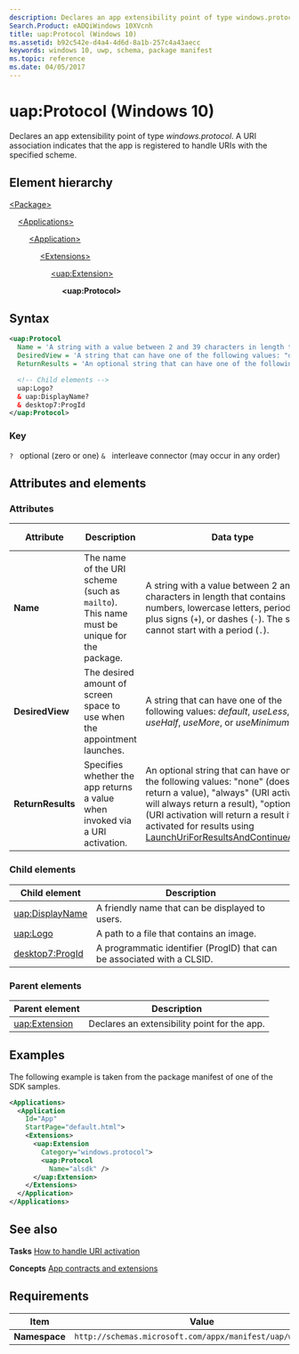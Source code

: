 ```yaml
---
description: Declares an app extensibility point of type windows.protocol (Windows 10).
Search.Product: eADQiWindows 10XVcnh
title: uap:Protocol (Windows 10)
ms.assetid: b92c542e-d4a4-4d6d-8a1b-257c4a43aecc
keywords: windows 10, uwp, schema, package manifest
ms.topic: reference
ms.date: 04/05/2017
---
```


# uap:Protocol (Windows 10)

Declares an app extensibility point of type *windows.protocol*. A URI association indicates that the app is registered to handle URIs with the specified scheme.

## Element hierarchy

[\<Package\>](element-package.md)

&nbsp;&nbsp;&nbsp;&nbsp;[\<Applications\>](element-applications.md)

&nbsp;&nbsp;&nbsp;&nbsp; &nbsp;&nbsp;&nbsp;&nbsp;[\<Application\>](element-application.md)

&nbsp;&nbsp;&nbsp;&nbsp; &nbsp;&nbsp;&nbsp;&nbsp; &nbsp;&nbsp;&nbsp;&nbsp;[\<Extensions\>](element-extensions.md)

&nbsp;&nbsp;&nbsp;&nbsp; &nbsp;&nbsp;&nbsp;&nbsp; &nbsp;&nbsp;&nbsp;&nbsp; &nbsp;&nbsp;&nbsp;&nbsp;[\<uap:Extension\>](element-uap-extension.md)

&nbsp;&nbsp;&nbsp;&nbsp; &nbsp;&nbsp;&nbsp;&nbsp; &nbsp;&nbsp;&nbsp;&nbsp; &nbsp;&nbsp;&nbsp;&nbsp; &nbsp;&nbsp;&nbsp;&nbsp;**\<uap:Protocol\>**

## Syntax

```xml
<uap:Protocol
  Name = 'A string with a value between 2 and 39 characters in length that contains numbers, lowercase letters, periods ("."), plus signs ("+"), or dashes ("-"). The string cannot start with a period (".").'
  DesiredView = 'A string that can have one of the following values: "default", "useLess", "useHalf", "useMore", or "useMinimum".'
  ReturnResults = 'An optional string that can have one of the following values: "none", "always", "optional".' >

  <!-- Child elements -->
  uap:Logo?
  & uap:DisplayName?
  & desktop7:ProgId
</uap:Protocol>
```

### Key

`?`   optional (zero or one)
`&`   interleave connector (may occur in any order)

## Attributes and elements

### Attributes

| Attribute | Description | Data type | Required | Default value |
|-|-|-|-|-|
| **Name** | The name of the URI scheme (such as `mailto`). This name must be unique for the package. | A string with a value between 2 and 39 characters in length that contains numbers, lowercase letters, periods (`.`), plus signs (`+`), or dashes (`-`). The string cannot start with a period (`.`). | Yes |  |
| **DesiredView** | The desired amount of screen space to use when the appointment launches. | A string that can have one of the following values: *default*, *useLess*, *useHalf*, *useMore*, or *useMinimum*. | No |  |
| **ReturnResults** | Specifies whether the app returns a value when invoked via a URI activation. | An optional string that can have one of the following values: "none" (does not return a value), "always" (URI activation will always return a result), "optional" (URI activation will return a result if it is activated for results using [LaunchUriForResultsAndContinueAsync](/previous-versions/windows/dn904655(v=win.10))). | No |  |

### Child elements

| Child element | Description |
|-|-|
| [uap:DisplayName](element-1-uap-displayname.md) | A friendly name that can be displayed to users. |
| [uap:Logo](element-1-uap-logo.md) | A path to a file that contains an image. |
| [desktop7:ProgId](element-desktop7-progId.md) | A programmatic identifier (ProgID) that can be associated with a CLSID. |

### Parent elements

| Parent element | Description |
|-|-|
| [uap:Extension](element-uap-extension.md) | Declares an extensibility point for the app. |

## Examples

The following example is taken from the package manifest of one of the SDK samples.

```xml
<Applications>
  <Application
    Id="App"
    StartPage="default.html">
    <Extensions>
      <uap:Extension
        Category="windows.protocol">
        <uap:Protocol
          Name="alsdk" />
      </uap:Extension>
    </Extensions>
  </Application>
</Applications>
```

## See also

**Tasks**
[How to handle URI activation](/previous-versions/windows/apps/hh452686(v=win.10))

**Concepts**
[App contracts and extensions](/previous-versions/windows/apps/hh464906(v=win.10))

## Requirements

| Item | Value |
|--|--|
| **Namespace** | `http://schemas.microsoft.com/appx/manifest/uap/windows10` |
